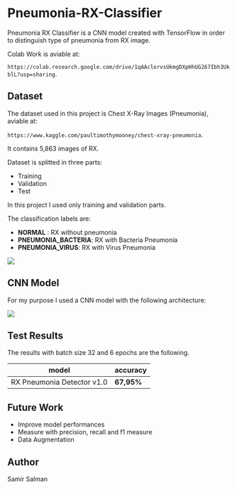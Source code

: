 # Pneumonia-RX-Classifier
Pneumonia RX Classifier is a CNN model created with TensorFlow in order to distinguish type of pneumonia from RX image. 

Colab Work is aviable at: 

```https://colab.research.google.com/drive/1qAAclorvsUkmgDXpHhUG267Ibh3UkblL?usp=sharing```.

## Dataset
The dataset used in this project is Chest X-Ray Images (Pneumonia), aviable at: 

```https://www.kaggle.com/paultimothymooney/chest-xray-pneumonia```.

It contains 5,863 images of RX.

Dataset is splitted in three parts:
- Training
- Validation
- Test

In this project I used only training and validation parts. 

The classification labels are:

- **NORMAL** : RX without pneumonia
- **PNEUMONIA_BACTERIA**: RX with Bacteria Pneumonia
- **PNEUMONIA_VIRUS**: RX with Virus Pneumonia

<img src="https://i.imgur.com/jZqpV51.png"/>


## CNN Model

For my purpose I used a CNN model with the following architecture:

<img src="https://github.com/samirsalman/Pneumonia-RX-Classifier/blob/main/arch.PNG"/>


## Test Results

The results with batch size 32 and 6 epochs are the following.

model  | accuracy 
--|--
RX Pneumonia Detector v1.0  | **67,95%** 


## Future Work

- Improve model performances
- Measure with precision, recall and f1 measure
- Data Augmentation


## Author

Samir Salman



